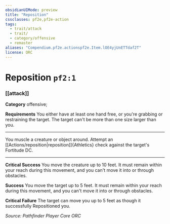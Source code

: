 ```yaml
---
obsidianUIMode: preview
title: "Reposition"
cssclasses: pf2e,pf2e-action
tags:
  - trait/attack
  - trait/
  - category/offensive
  - remaster
aliases: "Compendium.pf2e.actionspf2e.Item.lOE4yjUnETTdaf2T"
license: ORC
---
```

# Reposition `pf2:1`

### [[attack]]

**Category** offensive; 




**Requirements** You either have at least one hand free, or you're grabbing or restraining the target. The target can't be more than one size larger than you.

* * *

You muscle a creature or object around. Attempt an [[Actions/reposition|reposition]]{Athletics} check against the target's Fortitude DC.

* * *

**Critical Success** You move the creature up to 10 feet. It must remain within your reach during this movement, and you can't move it into or through obstacles.

**Success** You move the target up to 5 feet. It must remain within your reach during this movement, and you can't move it into or through obstacles.

**Critical Failure** The target can move you up to 5 feet as though it successfully Repositioned you.

*Source: Pathfinder Player Core*
*ORC*